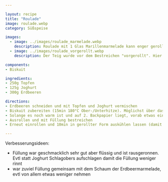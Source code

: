 ```yaml
---

layout: recipe
title: "Roulade"
image: roulade.webp
category: Süßspeise

images:
  - image: ../images/roulade_marmelade.webp
    description: Roulade mit 1 Glas Marillenmarmelade kann enger gerollt werden (Teig war hier zu lang im Rohr ist darum gebrochen)
  - image: ../images/roulade_vorgerollt.webp
    description: Der Teig wurde vor dem Bestreichen "vorgerollt". Hier mit überschüssigem Schaum von Erdbeermarmelade bestrichen

components:
- Biskuit

ingredients:
- 250g Topfen
- 125g Joghurt
- 300g Erdbeeren

directions:
- Erdbeeren schneiden und mit Topfen und Joghurt vermischen
- Biskuit zubereiten (15min 180°C Ober-/Unterhitze). Möglichst über das ganze Blech ausstreichen damit die Roulade dünn wird.
- Solange es noch warm ist und auf 2. Backpapier liegt, vorab etwas einrollen und Teig "an die Biegung gewöhnen" (alternativ 1cm vom Rand abschneiden)
- Ausrollen und mit Füllung bestreichen
- Erneut einrollen und 10min in gerollter Form auskühlen lassen (damit es die Form behält)

---
```


Verbesserungsideen:
- Füllung war geschmacklich sehr gut aber flüssig und ist rausgeronnen. Evtl statt Joghurt Schlagobers aufschlagen damit die Füllung weniger rinnt
- war zuviel Füllung gemeinsam mit dem Schaum der Erdbeermarmelade, evtl von allem etwas weniger nehmen